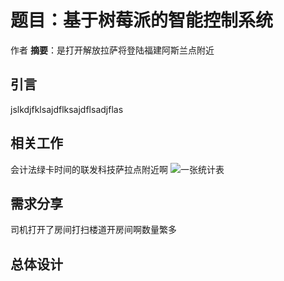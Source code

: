 # 题目：基于树莓派的智能控制系统
作者
**摘要**：是打开解放拉萨将登陆福建阿斯兰点附近
## 引言
jslkdjfklsajdflksajdflsadjflas
## 相关工作
会计法绿卡时间的联发科技萨拉点附近啊
![一张统计表]()
## 需求分享
司机打开了房间打扫楼道开房间啊数量繁多
## 总体设计

